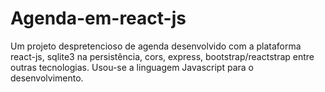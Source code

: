 # Agenda-em-react-js
Um projeto despretencioso de agenda desenvolvido com a plataforma react-js, sqlite3 na persistência, cors, express, bootstrap/reactstrap entre outras tecnologias. Usou-se a linguagem Javascript para o desenvolvimento.
